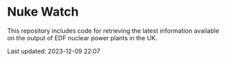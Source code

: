 # Nuke Watch

This repository includes code for retrieving the latest information available on the output of EDF nuclear power plants in the UK.

Last updated: 2023-12-09 22:07